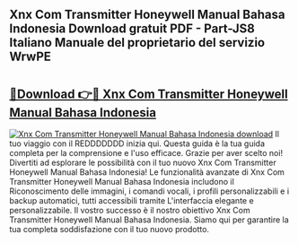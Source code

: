 ## Xnx Com Transmitter Honeywell Manual Bahasa Indonesia Download gratuit PDF - Part-JS8 Italiano Manuale del proprietario del servizio WrwPE

# <h2><a href="http://df965n.blite.top/?on=Xnx+Com+Transmitter+Honeywell+Manual+Bahasa+Indonesia">🔗Download 👉🔴 Xnx Com Transmitter Honeywell Manual Bahasa Indonesia</a></h2>

[![Xnx Com Transmitter Honeywell Manual Bahasa Indonesia download](https://i.imgur.com/lujVjoI.png)](http://df965n.blite.top/?on=Xnx+Com+Transmitter+Honeywell+Manual+Bahasa+Indonesia)
Il tuo viaggio con il REDDDDDDD inizia qui. Questa guida è la tua guida completa per la comprensione e l'uso efficace. Grazie per aver scelto noi! Divertiti ad esplorare le possibilità con il tuo nuovo Xnx Com Transmitter Honeywell Manual Bahasa Indonesia! Le funzionalità avanzate di Xnx Com Transmitter Honeywell Manual Bahasa Indonesia includono il Riconoscimento delle immagini, i comandi vocali, i profili personalizzabili e i backup automatici, tutti accessibili tramite L'interfaccia elegante e personalizzabile. Il vostro successo è il nostro obiettivo Xnx Com Transmitter Honeywell Manual Bahasa Indonesia. Siamo qui per garantire la tua completa soddisfazione con il tuo nuovo prodotto.
